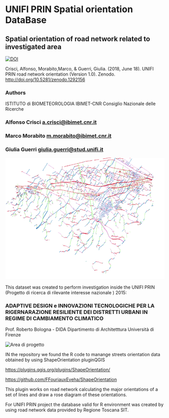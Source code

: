 # UNIFI PRIN Spatial orientation DataBase
## Spatial orientation of road network related to investigated area

[![DOI](https://zenodo.org/badge/DOI/10.5281/zenodo.1292156.svg)](https://doi.org/10.5281/zenodo.1292156)

Crisci, Alfonso, Morabito,Marco, & Guerri, Giulia. (2018, June 18). UNIFI PRIN road network orientation (Version 1.0). Zenodo. http://doi.org/10.5281/zenodo.1292156

### Authors

ISTITUTO di BIOMETEOROLOGIA IBIMET-CNR Consiglio Nazionale delle Ricerche

   
### Alfonso Crisci a.crisci@ibimet.cnr.it

### Marco Morabito m.morabito@ibimet.cnr.it

### Giulia Guerri giulia.guerri@stud.unifi.it

![Orientamento strade](strade_orientamento.png)



This dataset was created to perform investigation inside the  UNIFI PRIN (Progetto di ricerca di rilevante interesse nazionale ) 2015: 

### ADAPTIVE DESIGN e INNOVAZIONI TECNOLOGICHE PER LA RIGERNARAZIONE RESILIENTE DEI DISTRETTI URBANI IN REGIME DI CAMBIAMENTO CLIMATICO

 Prof. Roberto Bologna -  DIDA  Dipartimento di Architetttura Università di Firenze

![Area di progetto](Area_PRIN.jpg)

IN the repository we found the R code to manange streets orientation data obtained by using ShapeOrientation pluginQGIS 

https://plugins.qgis.org/plugins/ShapeOrientation/ 

https://github.com/FFouriauxEveha/ShapeOrientation

This plugin works on road network  calculating the major orientations of a set of lines and draw a rose diagram of these orientations.

For UNIFI PRIN project the database valid for R environment was created by using road network data provided by Regione Toscana SIT.


